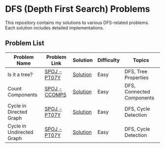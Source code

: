 # DFS (Depth First Search) Problems

This repository contains my solutions to various DFS-related problems. Each solution includes detailed implementations.

## Problem List

| Problem Name              | Problem Link                                            | Solution                                  | Difficulty | Topics                    |
| ------------------------- | ------------------------------------------------------- | ----------------------------------------- | ---------- | ------------------------- |
| Is it a tree?             | [SPOJ - PT07Y](https://www.spoj.com/problems/PT07Y/en/) | [Solution](./Is-it-a-tree.cpp)            | Easy       | DFS, Tree Properties      |
| Count Components          | [SPOJ - CCOMPS](https://www.spoj.com/problems/CCOMPS/)  | [Solution](./Count-Components.cpp)        | Easy       | DFS, Connected Components |
| Cycle in Directed Graph   | [SPOJ - PT07Y]()                                        | [Solution](./cycle-in-directed-graph.cpp) | Easy       | DFS, Cycle Detection      |
| Cycle in Undirected Graph | [SPOJ - PT07Y]()                                        | [Solution](./cycle-in-undirected.cpp)     | Easy       | DFS, Cycle Detection      |
